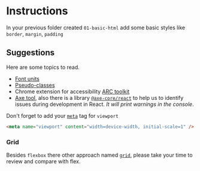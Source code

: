 # Instructions

In your previous folder created `01-basic-html` add some basic styles like `border`, `margin`, `padding`

## Suggestions

Here are some topics to read.

- [Font units](https://developer.mozilla.org/en-US/docs/Learn/CSS/Building_blocks/Values_and_units)
- [Pseudo-classes](https://developer.mozilla.org/en-US/docs/Web/CSS/Pseudo-classes)
- Chrome extension for accessibility [ARC toolkit](https://chromewebstore.google.com/detail/arc-toolkit/chdkkkccnlfncngelccgbgfmjebmkmce)
- [Axe tool](https://www.deque.com/axe/), also there is a library [`@axe-core/react`](https://www.npmjs.com/package/@axe-core/react) to help us to identify issues during development in React. _It will print warnings in the console_.

Don't forget to add your [`meta`](https://developer.mozilla.org/en-US/docs/Web/HTML/Viewport_meta_tag) tag for `viewport`

```html
<meta name="viewport" content="width=device-width, initial-scale=1" />
```

### Grid

Besides `flexbox` there other approach named [`grid`](https://developer.mozilla.org/en-US/docs/Web/CSS/grid), please take your time to review and compare with flex.
